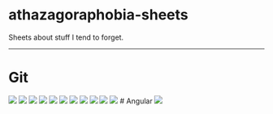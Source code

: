 # athazagoraphobia-sheets

Sheets about stuff I tend to forget.
***
# Git

<img src="https://github.com/nesrinesghaier/athazagoraphobia-sheets/blob/master/git/git_cheat_sheet.png">
<img src="https://github.com/nesrinesghaier/athazagoraphobia-sheets/blob/master/git/repo-checkout.png">
<img src="https://github.com/nesrinesghaier/athazagoraphobia-sheets/blob/master/git/workflow.png">
<img src="https://github.com/nesrinesghaier/athazagoraphobia-sheets/blob/master/git/git-commit.png">
<img src="https://github.com/nesrinesghaier/athazagoraphobia-sheets/blob/master/git/git-push.png">
<img src="https://github.com/nesrinesghaier/athazagoraphobia-sheets/blob/master/git/git-branch.png">
<img src="https://github.com/nesrinesghaier/athazagoraphobia-sheets/blob/master/git/git-merge.png">
<img src="https://github.com/nesrinesghaier/athazagoraphobia-sheets/blob/master/git/git-tag.png">
<img src="https://github.com/nesrinesghaier/athazagoraphobia-sheets/blob/master/git/git-log.png">
<img src="https://github.com/nesrinesghaier/athazagoraphobia-sheets/blob/master/git/git-local.png">
<img src="https://github.com/nesrinesghaier/athazagoraphobia-sheets/blob/master/git/semantic-versioning.png"> 
# Angular 
<img src="https://github.com/nesrinesghaier/athazagoraphobia-sheets/blob/master/angular/angular-hooks.png">

